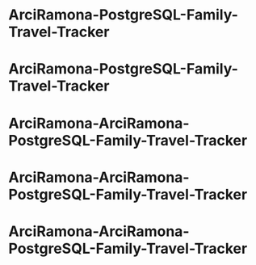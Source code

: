 # ArciRamona-PostgreSQL-Family-Travel-Tracker
# ArciRamona-PostgreSQL-Family-Travel-Tracker
# ArciRamona-ArciRamona-PostgreSQL-Family-Travel-Tracker
# ArciRamona-ArciRamona-PostgreSQL-Family-Travel-Tracker
# ArciRamona-ArciRamona-PostgreSQL-Family-Travel-Tracker
